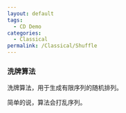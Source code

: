 ```yaml
---
layout: default
tags:
  - CD Demo
categories:
  - Classical
permalink: /Classical/Shuffle
---
```

### 洗牌算法 
洗牌算法，用于生成有限序列的随机排列。

简单的说，算法会打乱序列。



